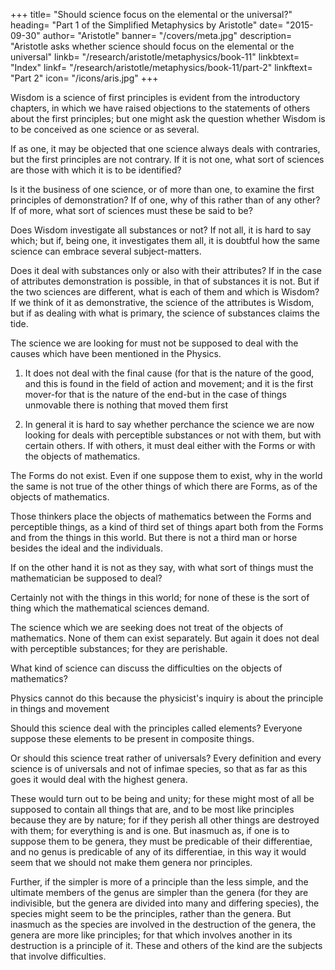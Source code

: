 +++
title= "Should science focus on the elemental or the universal?"
heading= "Part 1 of the Simplified Metaphysics by Aristotle"
date= "2015-09-30"
author= "Aristotle"
banner= "/covers/meta.jpg"
description= "Aristotle asks whether science should focus on the elemental or the universal"
linkb= "/research/aristotle/metaphysics/book-11"
linkbtext= "Index"
linkf= "/research/aristotle/metaphysics/book-11/part-2"
linkftext= "Part 2"
icon= "/icons/aris.jpg"
+++

Wisdom is a science of first principles is evident from the introductory chapters, in which we have raised objections to the statements of others about the first principles; but one might ask the question whether Wisdom is to be conceived as one science or as several. 

If as one, it may be objected that one science always deals with contraries, but the first principles are not contrary. If it is not one, what sort of sciences are those with which it is to be identified?

Is it the business of one science, or of more than one, to examine the first principles of demonstration? If of one, why of this rather than of any other? If of more, what sort of sciences must these be said to be?

Does Wisdom investigate all substances or not? If not all, it is hard to say which; but if, being one, it investigates them all, it is doubtful how the same science can embrace several subject-matters.

Does it deal with substances only or also with their attributes? If in the case of attributes demonstration is possible, in that of substances it is not. But if the two sciences are different, what is each of them and which is Wisdom? If we think of it as demonstrative, the science of the attributes is Wisdom, but if as dealing with what is primary, the science of substances claims the tide.

The science we are looking for must not be supposed to deal with the causes which have been mentioned in the Physics. 

1. It does not deal with the final cause (for that is the nature of the good, and this is found in the field of action and movement; and it is the first mover-for that is the nature of the end-but in the case of things unmovable there is nothing that moved them first

2. In general it is hard to say whether perchance the science we are now looking for deals with perceptible substances or not with them, but with certain others. If with others, it must deal either with the Forms or with the objects of mathematics. 

The Forms do not exist. Even if one suppose them to exist, why in the world the same is not true of the other things of which there are Forms, as of the objects of mathematics. 

Those thinkers place the objects of mathematics between the Forms and perceptible things, as a kind of third set of things apart both from the Forms and from the things in this world. But there is not a third man or horse besides the ideal and the individuals. 

If on the other hand it is not as they say, with what sort of things must the mathematician be supposed to deal? 

Certainly not with the things in this world; for none of these is the sort of thing which the mathematical sciences demand.

The science which we are seeking does not treat of the objects of mathematics. None of them can exist separately. But again it does not deal with perceptible substances; for they are perishable.

What kind of science can discuss the difficulties on the objects of mathematics?

Physics cannot do this because the physicist's inquiry is about the principle in things and movement

<!-- nor yet to the science which inquires into demonstration and science; for this is just the subject which it investigates. It remains then that it is the philosophy which we have set before ourselves that treats of those subjects. -->

Should this science deal with the principles called elements?  Everyone suppose these elements to be present in composite things. 

Or should this science treat rather of universals? Every definition and every science is of universals and not of infimae species, so that as far as this goes it would deal with the highest genera. 

These would turn out to be being and unity; for these might most of all be supposed to contain all things that are, and to be most like principles because they are by nature; for if they perish all other things are destroyed with them; for everything is and is one. But inasmuch as, if one is to suppose them to be genera, they must be predicable of their differentiae, and no genus is predicable of any of its differentiae, in this way it would seem that we should not make them genera nor principles. 

Further, if the simpler is more of a principle than the less simple, and the ultimate members of the genus are simpler than the genera (for they are indivisible, but the genera are divided into many and differing species), the species might seem to be the principles, rather than the genera. But inasmuch as the species are involved in the destruction of the genera, the genera are more like principles; for that which involves another in its destruction is a principle of it. These and others of the kind are the subjects that involve difficulties.


